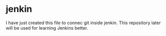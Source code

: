 # jenkin

I have just created this file to connec git inside jenkin. This repository later will be used for learning Jenkins better. 
